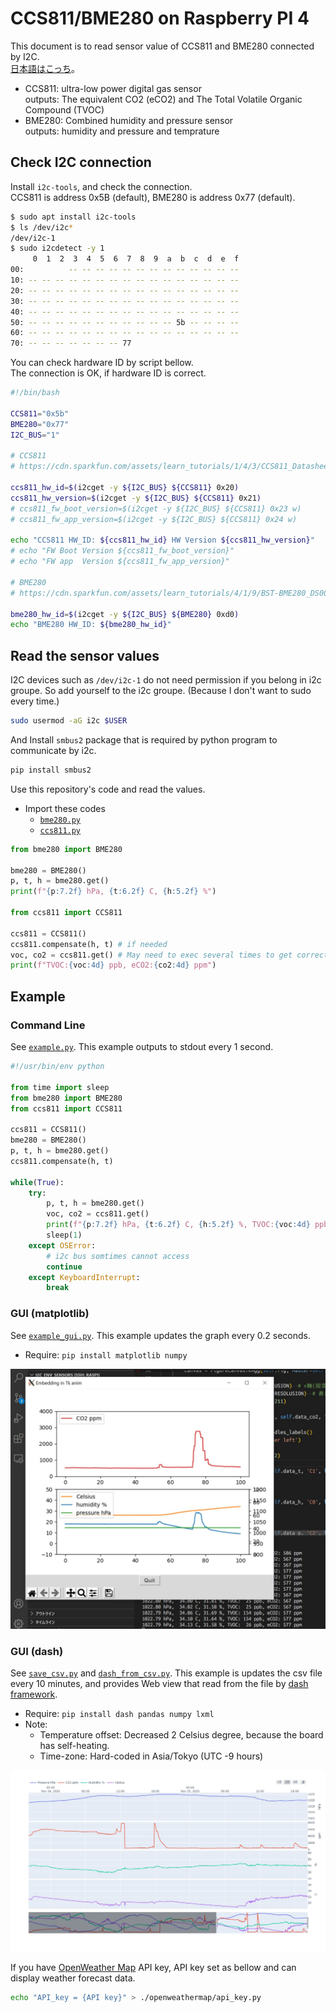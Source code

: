 # CCS811/BME280 on Raspberry PI 4

This document is to read sensor value of CCS811 and BME280 connected by I2C.  
[日本語はこっち](README_ja.md)。

* CCS811: ultra-low power digital gas sensor  
     outputs: The equivalent CO2 (eCO2) and The Total Volatile Organic Compound (TVOC)
* BME280: Combined humidity and pressure sensor  
     outputs: humidity and pressure and temprature

## Check I2C connection

Install `i2c-tools`, and check the connection.  
CCS811 is address 0x5B (default), BME280 is address 0x77 (default).

```sh
$ sudo apt install i2c-tools
$ ls /dev/i2c*
/dev/i2c-1
$ sudo i2cdetect -y 1
     0  1  2  3  4  5  6  7  8  9  a  b  c  d  e  f
00:          -- -- -- -- -- -- -- -- -- -- -- -- --
10: -- -- -- -- -- -- -- -- -- -- -- -- -- -- -- --
20: -- -- -- -- -- -- -- -- -- -- -- -- -- -- -- --
30: -- -- -- -- -- -- -- -- -- -- -- -- -- -- -- --
40: -- -- -- -- -- -- -- -- -- -- -- -- -- -- -- --
50: -- -- -- -- -- -- -- -- -- -- -- 5b -- -- -- --
60: -- -- -- -- -- -- -- -- -- -- -- -- -- -- -- --
70: -- -- -- -- -- -- -- 77
```

You can check hardware ID by script bellow.  
The connection is OK, if hardware ID is correct.

```bash
#!/bin/bash

CCS811="0x5b"
BME280="0x77"
I2C_BUS="1"

# CCS811
# https://cdn.sparkfun.com/assets/learn_tutorials/1/4/3/CCS811_Datasheet-DS000459.pdf

ccs811_hw_id=$(i2cget -y ${I2C_BUS} ${CCS811} 0x20)
ccs811_hw_version=$(i2cget -y ${I2C_BUS} ${CCS811} 0x21)
# ccs811_fw_boot_version=$(i2cget -y ${I2C_BUS} ${CCS811} 0x23 w)
# ccs811_fw_app_version=$(i2cget -y ${I2C_BUS} ${CCS811} 0x24 w)

echo "CCS811 HW_ID: ${ccs811_hw_id} HW Version ${ccs811_hw_version}"
# echo "FW Boot Version ${ccs811_fw_boot_version}"
# echo "FW app  Version ${ccs811_fw_app_version}"

# BME280
# https://cdn.sparkfun.com/assets/learn_tutorials/4/1/9/BST-BME280_DS001-10.pdf

bme280_hw_id=$(i2cget -y ${I2C_BUS} ${BME280} 0xd0)
echo "BME280 HW_ID: ${bme280_hw_id}"
```

## Read the sensor values

I2C devices such as `/dev/i2c-1` do not need permission if you belong in i2c groupe. So add yourself to the i2c groupe. (Because I don't want to sudo every time.)

```sh
sudo usermod -aG i2c $USER
```

And Install `smbus2` package that is required by python program to communicate by i2c.

```sh
pip install smbus2
```

Use this repository's code and read the values.

* Import these codes
     - [`bme280.py`](bme280.py)
     - [`ccs811.py`](ccs811.py)

```python
from bme280 import BME280

bme280 = BME280()
p, t, h = bme280.get()
print(f"{p:7.2f} hPa, {t:6.2f} C, {h:5.2f} %")

from ccs811 import CCS811

ccs811 = CCS811()
ccs811.compensate(h, t) # if needed
voc, co2 = ccs811.get() # May need to exec several times to get correct values
print(f"TVOC:{voc:4d} ppb, eCO2:{co2:4d} ppm")
```

## Example

### Command Line

See [`example.py`](example.py). This example outputs to stdout every 1 second.

```python
#!/usr/bin/env python

from time import sleep
from bme280 import BME280
from ccs811 import CCS811

ccs811 = CCS811()
bme280 = BME280()
p, t, h = bme280.get()
ccs811.compensate(h, t)

while(True):
    try:
        p, t, h = bme280.get()
        voc, co2 = ccs811.get()
        print(f"{p:7.2f} hPa, {t:6.2f} C, {h:5.2f} %, TVOC:{voc:4d} ppb, eCO2:{co2:4d} ppm")
        sleep(1)
    except OSError:
        # i2c bus somtimes cannot access
        continue
    except KeyboardInterrupt:
        break
```

### GUI (matplotlib)

See [`example_gui.py`](example_gui.py). This example updates the graph every 0.2 seconds.

* Require: `pip install matplotlib numpy`

![](images/example_gui_matplotlib.jpg)


### GUI (dash)

See [`save_csv.py`](save_csv.py) and [`dash_from_csv.py`](dash_from_csv.py). This example is updates the csv file every 10 minutes, and provides Web view that read from the file by [dash framework](https://dash.plotly.com/).

* Require: `pip install dash pandas numpy lxml`
* Note:
     - Temperature offset: Decreased 2 Celsius degree, because the board has self-heating.
     - Time-zone: Hard-coded in Asia/Tokyo (UTC -9 hours)

![](images/example_gui_dash.jpg)

If you have [OpenWeather Map](https://openweathermap.org/) API key, API key set as bellow and can display weather forecast data.

```bash
echo "API_key = {API key}" > ./openweathermap/api_key.py
```
